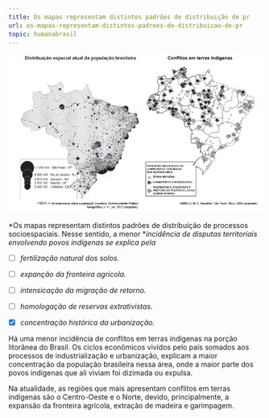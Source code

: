 ```yaml
---
title: Os mapas representam distintos padrões de distribuição de pr
url: os-mapas-representam-distintos-padroes-de-distribuicao-de-pr
topic: humanabrasil
---
```



![](74280061-e6b8-2c77-0f51-809fc74bb78f.png)

*Os mapas representam distintos padrões de distribuição de processos socioespaciais. Nesse sentido, a menor **incidência de disputas territoriais envolvendo povos indígenas se explica pela*



- [ ] *fertilização natural dos solos.*
- [ ] *expanção da fronteira agrícola.*
- [ ] *intensicação da migração de retorno.*
- [ ] *homologação de reservas extrativistas.*
- [x] *concentração histórica da urbanização.*


Há uma menor incidência de conflitos em terras indígenas na porção litorânea do Brasil. Os ciclos econômicos vividos pelo país somados aos processos de industrialização e urbanização, explicam a maior concentração da população brasileira nessa área, onde a maior parte dos povos indígenas que ali viviam foi dizimada ou expulsa.

Na atualidade, as regiões que mais apresentam conflitos em terras indígenas são o Centro-Oeste e o Norte, devido, principalmente, a expansão da fronteira agrícola, extração de madeira e garimpagem.
